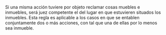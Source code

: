 Si una misma acción tuviere por objeto reclamar cosas muebles e inmuebles, será juez competente el del lugar en que estuvieren situados los inmuebles.
Esta regla es aplicable a los casos en que se entablen conjuntamente dos o más acciones, con tal que una de ellas por lo menos sea inmueble.
